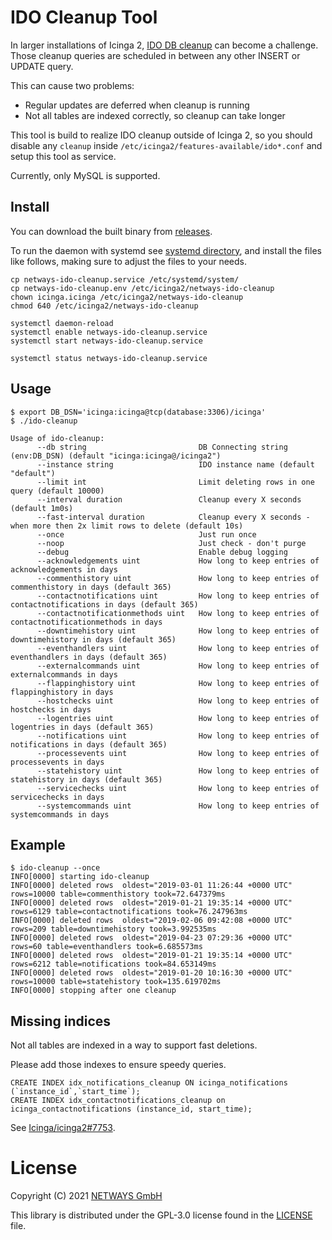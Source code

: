 # IDO Cleanup Tool

In larger installations of Icinga 2, [IDO DB cleanup] can become a challenge. Those cleanup queries are scheduled in
between any other INSERT or UPDATE query.

This can cause two problems:
- Regular updates are deferred when cleanup is running
- Not all tables are indexed correctly, so cleanup can take longer

This tool is build to realize IDO cleanup outside of Icinga 2, so you should disable any `cleanup` inside
`/etc/icinga2/features-available/ido*.conf` and setup this tool as service.

Currently, only MySQL is supported.

[IDO DB cleanup]: https://icinga.com/docs/icinga-2/latest/doc/14-features/#db-ido-cleanup

## Install

You can download the built binary from [releases](https://github.com/NETWAYS/ido-cleanup/releases).

To run the daemon with systemd see [systemd directory](systemd), and install the files like follows, making sure
to adjust the files to your needs.

```
cp netways-ido-cleanup.service /etc/systemd/system/
cp netways-ido-cleanup.env /etc/icinga2/netways-ido-cleanup
chown icinga.icinga /etc/icinga2/netways-ido-cleanup
chmod 640 /etc/icinga2/netways-ido-cleanup

systemctl daemon-reload
systemctl enable netways-ido-cleanup.service
systemctl start netways-ido-cleanup.service

systemctl status netways-ido-cleanup.service
```

## Usage

```
$ export DB_DSN='icinga:icinga@tcp(database:3306)/icinga'
$ ./ido-cleanup
```

```
Usage of ido-cleanup:
      --db string                         DB Connecting string (env:DB_DSN) (default "icinga:icinga@/icinga2")
      --instance string                   IDO instance name (default "default")
      --limit int                         Limit deleting rows in one query (default 10000)
      --interval duration                 Cleanup every X seconds (default 1m0s)
      --fast-interval duration            Cleanup every X seconds - when more then 2x limit rows to delete (default 10s)
      --once                              Just run once
      --noop                              Just check - don't purge
      --debug                             Enable debug logging
      --acknowledgements uint             How long to keep entries of acknowledgements in days
      --commenthistory uint               How long to keep entries of commenthistory in days (default 365)
      --contactnotifications uint         How long to keep entries of contactnotifications in days (default 365)
      --contactnotificationmethods uint   How long to keep entries of contactnotificationmethods in days
      --downtimehistory uint              How long to keep entries of downtimehistory in days (default 365)
      --eventhandlers uint                How long to keep entries of eventhandlers in days (default 365)
      --externalcommands uint             How long to keep entries of externalcommands in days
      --flappinghistory uint              How long to keep entries of flappinghistory in days
      --hostchecks uint                   How long to keep entries of hostchecks in days
      --logentries uint                   How long to keep entries of logentries in days (default 365)
      --notifications uint                How long to keep entries of notifications in days (default 365)
      --processevents uint                How long to keep entries of processevents in days
      --statehistory uint                 How long to keep entries of statehistory in days (default 365)
      --servicechecks uint                How long to keep entries of servicechecks in days
      --systemcommands uint               How long to keep entries of systemcommands in days
```

## Example

```
$ ido-cleanup --once
INFO[0000] starting ido-cleanup
INFO[0000] deleted rows  oldest="2019-03-01 11:26:44 +0000 UTC" rows=10000 table=commenthistory took=72.647379ms
INFO[0000] deleted rows  oldest="2019-01-21 19:35:14 +0000 UTC" rows=6129 table=contactnotifications took=76.247963ms
INFO[0000] deleted rows  oldest="2019-02-06 09:42:08 +0000 UTC" rows=209 table=downtimehistory took=3.992535ms
INFO[0000] deleted rows  oldest="2019-04-23 07:29:36 +0000 UTC" rows=60 table=eventhandlers took=6.685573ms
INFO[0000] deleted rows  oldest="2019-01-21 19:35:14 +0000 UTC" rows=6212 table=notifications took=84.653149ms
INFO[0000] deleted rows  oldest="2019-01-20 10:16:30 +0000 UTC" rows=10000 table=statehistory took=135.619702ms
INFO[0000] stopping after one cleanup
```

## Missing indices

Not all tables are indexed in a way to support fast deletions.

Please add those indexes to ensure speedy queries.

```mysql
CREATE INDEX idx_notifications_cleanup ON icinga_notifications (`instance_id`,`start_time`);
CREATE INDEX idx_contactnotifications_cleanup on icinga_contactnotifications (instance_id, start_time);
```

See [Icinga/icinga2#7753](https://github.com/Icinga/icinga2/issues/7753).

# License

Copyright (C) 2021 [NETWAYS GmbH](mailto:info@netways.de)

This library is distributed under the GPL-3.0 license found in the [LICENSE](./LICENSE)
file.
